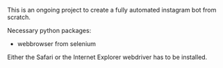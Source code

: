 This is an ongoing project to create a fully automated instagram bot from scratch.

Necessary python packages:
- webbrowser from selenium

Either the Safari or the Internet Explorer webdriver has to be installed.
